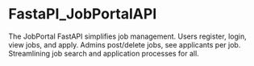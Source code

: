 # FastaPI_JobPortalAPI
The JobPortal FastAPI simplifies job management. Users register, login, view jobs, and apply. Admins post/delete jobs, see applicants per job. Streamlining job search and application processes for all.
